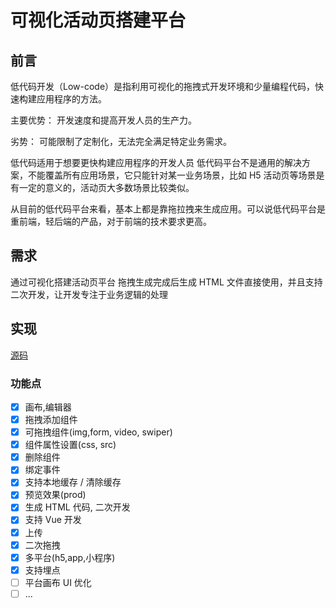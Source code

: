 # 可视化活动页搭建平台

## 前言

低代码开发（Low-code）是指利用可视化的拖拽式开发环境和少量编程代码，快速构建应用程序的方法。

主要优势：
开发速度和提高开发人员的生产力。

劣势：
可能限制了定制化，无法完全满足特定业务需求。

低代码适用于想要更快构建应用程序的开发人员
低代码平台不是通用的解决方案，不能覆盖所有应用场景，它只能针对某一业务场景，比如 H5 活动页等场景是有一定的意义的，活动页大多数场景比较类似。

从目前的低代码平台来看，基本上都是靠拖拉拽来生成应用。可以说低代码平台是重前端，轻后端的产品，对于前端的技术要求更高。

## 需求

通过可视化搭建活动页平台 拖拽生成完成后生成 HTML 文件直接使用，并且支持二次开发，让开发专注于业务逻辑的处理

## 实现

[源码]()

### 功能点

- [x] 画布,编辑器
- [x] 拖拽添加组件
- [x] 可拖拽组件(img,form, video, swiper)
- [x] 组件属性设置(css, src)
- [x] 删除组件
- [x] 绑定事件
- [x] 支持本地缓存 / 清除缓存
- [x] 预览效果(prod)
- [x] 生成 HTML 代码, 二次开发
- [x] 支持 Vue 开发
- [x] 上传
- [x] 二次拖拽
- [x] 多平台(h5,app,小程序)
- [x] 支持埋点
- [ ] 平台画布 UI 优化
- [ ] ...
